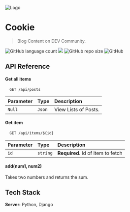 
![Logo](https://i.ibb.co/bmJ0sNg/banner-blog-dev.png)


# **Cookie**
> Blog Content on DEV Community.

![GitHub language count](https://img.shields.io/github/languages/count/islam-kamel/cookie_blog)
![](https://img.shields.io/badge/Coverage-98%25-success)
![GitHub repo size](https://img.shields.io/github/repo-size/islam-kamel/cookie_blog)
![GitHub](https://img.shields.io/github/license/islam-kamel/cookie_blog)
## API Reference

#### Get all items

```http
  GET /api/posts
```

| Parameter | Type     | Description                |
| :-------- | :------- | :------------------------- |
| `Null`    | `Json`   | View Lists of Posts.       |

#### Get item

```http
  GET /api/items/${id}
```

| Parameter | Type     | Description                       |
| :-------- | :------- | :-------------------------------- |
| `id`      | `string` | **Required**. Id of item to fetch |

#### add(num1, num2)

Takes two numbers and returns the sum.


## Tech Stack

**Server:** Python, Django

